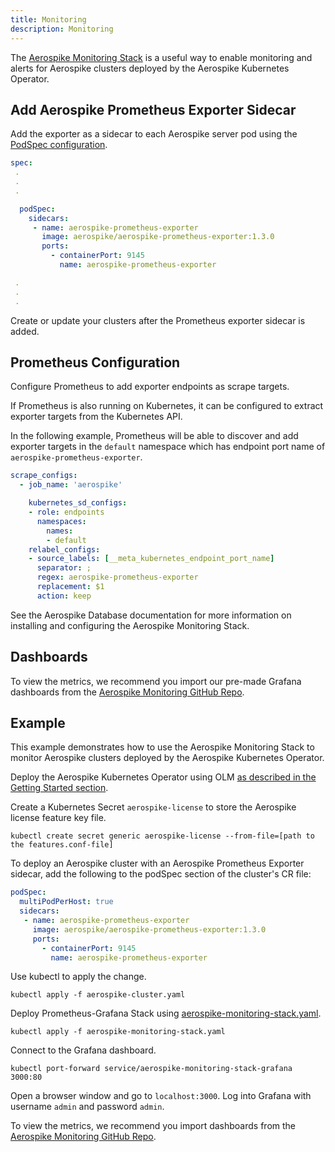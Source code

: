 ```yaml
---
title: Monitoring
description: Monitoring
---
```


The [Aerospike Monitoring Stack](https://docs.aerospike.com/docs/tools/monitorstack/index.html) is a useful way to enable monitoring and alerts for Aerospike clusters deployed by the Aerospike Kubernetes Operator.

## Add Aerospike Prometheus Exporter Sidecar

Add the exporter as a sidecar to each Aerospike server pod using the [PodSpec configuration](Cluster-configuration-settings.md#pod-spec).

```yaml
spec:
 .
 .
 .

  podSpec:
    sidecars:
     - name: aerospike-prometheus-exporter
       image: aerospike/aerospike-prometheus-exporter:1.3.0
       ports:
         - containerPort: 9145
           name: aerospike-prometheus-exporter

 .
 .
 .
```

Create or update your clusters after the Prometheus exporter sidecar is added.

## Prometheus Configuration

Configure Prometheus to add exporter endpoints as scrape targets.

If Prometheus is also running on Kubernetes, it can be configured to extract exporter targets from the Kubernetes API.

In the following example, Prometheus will be able to discover and add exporter targets in the `default` namespace which has endpoint port name of `aerospike-prometheus-exporter`.

```yaml
scrape_configs:
  - job_name: 'aerospike'

    kubernetes_sd_configs:
    - role: endpoints
      namespaces:
        names:
        - default
    relabel_configs:
    - source_labels: [__meta_kubernetes_endpoint_port_name]
      separator: ;
      regex: aerospike-prometheus-exporter
      replacement: $1
      action: keep
```

See the Aerospike Database documentation for more information on installing and configuring the Aerospike Monitoring Stack.

## Dashboards

To view the metrics, we recommend you import our pre-made Grafana dashboards from the [Aerospike Monitoring GitHub Repo](https://github.com/aerospike/aerospike-monitoring/tree/master/config/grafana/dashboards).

## Example

This example demonstrates how to use the Aerospike Monitoring Stack to monitor Aerospike clusters deployed by the Aerospike Kubernetes Operator.

Deploy the Aerospike Kubernetes Operator using OLM [as described in the Getting Started section](Create-Aerospike-cluster.md).

Create a Kubernetes Secret `aerospike-license` to store the Aerospike license feature key file.

```shell
kubectl create secret generic aerospike-license --from-file=[path to the features.conf-file]
```

To deploy an Aerospike cluster with an Aerospike Prometheus Exporter sidecar, add the following to the podSpec section of the cluster's CR file:

```yaml
podSpec:
  multiPodPerHost: true
  sidecars:
   - name: aerospike-prometheus-exporter
     image: aerospike/aerospike-prometheus-exporter:1.3.0
     ports:
       - containerPort: 9145
         name: aerospike-prometheus-exporter

```

Use kubectl to apply the change.

```shell
kubectl apply -f aerospike-cluster.yaml
```

Deploy Prometheus-Grafana Stack using [aerospike-monitoring-stack.yaml](https://docs.aerospike.com/docs/cloud/assets/aerospike-monitoring-stack.yaml).

```shell
kubectl apply -f aerospike-monitoring-stack.yaml
```

Connect to the Grafana dashboard.

```shell
kubectl port-forward service/aerospike-monitoring-stack-grafana 3000:80
```

Open a browser window and go to `localhost:3000`. Log into Grafana with username `admin` and password `admin`.

To view the metrics, we recommend you import dashboards from the [Aerospike Monitoring GitHub Repo](https://github.com/aerospike/aerospike-monitoring/tree/master/config/grafana/dashboards).

